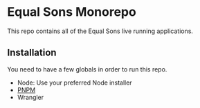 # Equal Sons Monorepo

This repo contains all of the Equal Sons live running applications.

## Installation

You need to have a few globals in order to run this repo.

- Node: Use your preferred Node installer
- [PNPM](https://pnpm.io/installation)
- Wrangler

